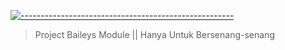 [![-----------------------------------------------------](https://raw.githubusercontent.com/andreasbm/readme/master/assets/lines/colored.png)](#table-of-contents)

 > Project Baileys Module || Hanya Untuk Bersenang-senang

